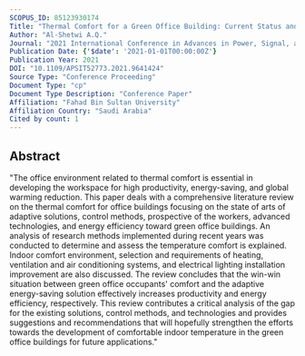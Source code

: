 ```yaml
---
SCOPUS_ID: 85123930174
Title: "Thermal Comfort for a Green Office Building: Current Status and Future Direction"
Author: "Al-Shetwi A.Q."
Journal: "2021 International Conference in Advances in Power, Signal, and Information Technology, APSIT 2021"
Publication Date: {'$date': '2021-01-01T00:00:00Z'}
Publication Year: 2021
DOI: "10.1109/APSIT52773.2021.9641424"
Source Type: "Conference Proceeding"
Document Type: "cp"
Document Type Description: "Conference Paper"
Affiliation: "Fahad Bin Sultan University"
Affiliation Country: "Saudi Arabia"
Cited by count: 1
---
```


## Abstract
"The office environment related to thermal comfort is essential in developing the workspace for high productivity, energy-saving, and global warming reduction. This paper deals with a comprehensive literature review on the thermal comfort for office buildings focusing on the state of arts of adaptive solutions, control methods, prospective of the workers, advanced technologies, and energy efficiency toward green office buildings. An analysis of research methods implemented during recent years was conducted to determine and assess the temperature comfort is explained. Indoor comfort environment, selection and requirements of heating, ventilation and air conditioning systems, and electrical lighting installation improvement are also discussed. The review concludes that the win-win situation between green office occupants' comfort and the adaptive energy-saving solution effectively increases productivity and energy efficiency, respectively. This review contributes a critical analysis of the gap for the existing solutions, control methods, and technologies and provides suggestions and recommendations that will hopefully strengthen the efforts towards the development of comfortable indoor temperature in the green office buildings for future applications."
